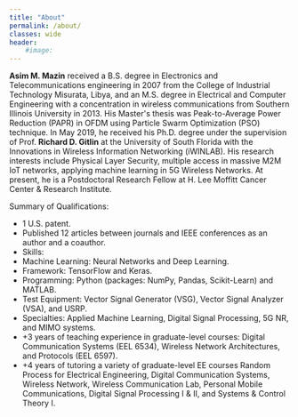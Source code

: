 ```yaml
---
title: "About"
permalink: /about/
classes: wide
header:
    #image:
---
```

**Asim M. Mazin** received a B.S. degree in Electronics and Telecommunications engineering in 2007 from the College of
Industrial Technology Misurata, Libya, and an M.S. degree in Electrical and Computer Engineering with a concentration in wireless communications from Southern Illinois University in 2013.
His Master's thesis was Peak-to-Average Power Reduction (PAPR) in OFDM using Particle Swarm Optimization (PSO) technique.
In May 2019, he received his Ph.D. degree under the supervision of Prof. **Richard D. Gitlin** at the University of South Florida with the Innovations in Wireless Information Networking (iWINLAB).
His research interests include Physical Layer Security, multiple access in massive M2M IoT networks, applying machine learning in 5G Wireless Networks. At present, he is a Postdoctoral Research Fellow at H. Lee Moffitt Cancer Center & Research Institute.

Summary of Qualifications:
- 1 U.S. patent.
- Published 12 articles between journals and IEEE conferences as an author and a coauthor.
- Skills:
- Machine Learning: Neural Networks and Deep Learning.
- Framework: TensorFlow and Keras.
- Programming: Python (packages: NumPy, Pandas, Scikit-Learn) and MATLAB.
- Test Equipment: Vector Signal Generator (VSG), Vector Signal Analyzer (VSA), and  USRP.
- Specialties: Applied Machine Learning, Digital Signal Processing, 5G NR, and MIMO systems.
- +3 years of teaching experience in graduate-level courses: Digital Communication Systems (EEL 6534), Wireless Network Architectures, and Protocols (EEL 6597).
- +4 years of tutoring a variety of graduate-level EE courses  Random Process for Electrical Engineering, Digital Communication Systems, Wireless Network, Wireless Communication Lab, Personal Mobile Communications, Digital Signal Processing I & II, and Systems & Control Theory I.
